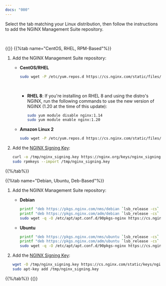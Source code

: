```yaml
---
docs: "000"
---
```

Select the tab matching your Linux distribution, then follow the instructions to add the NGINX Management Suite repository.

<br>

{{<tabs name="install_repo">}}
{{%tab name="CentOS, RHEL, RPM-Based"%}}

1. Add the NGINX Management Suite repository:

   - **CentOS/RHEL**
   
      ```bash
      sudo wget -P /etc/yum.repos.d https://cs.nginx.com/static/files/nms.repo
      ```

      <br>

      - **RHEL 8**: If you're installing on RHEL 8 and using the distro's NGINX, run the following commands to use the new version of NGINX (1.20 at the time of this update):
 
         ```bash
         sudo yum module disable nginx:1.14
         sudo yum module enable nginx:1.20
         ```



   - **Amazon Linux 2**

      ```bash
      sudo wget -P /etc/yum.repos.d https://cs.nginx.com/static/files/nms-amazon2.repo
      ```


2. Add the [NGINX Signing Key](https://nginx.org/keys/nginx_signing.key):

    ```bash
    curl -o /tmp/nginx_signing.key https://nginx.org/keys/nginx_signing.key
    sudo rpmkeys --import /tmp/nginx_signing.key
    ```

{{%/tab%}}

{{%tab name="Debian, Ubuntu, Deb-Based"%}}

1. Add the NGINX Management Suite repository:

   - **Debian**

      ```bash
      printf "deb https://pkgs.nginx.com/nms/debian `lsb_release -cs` nginx-plus\n" | sudo tee /etc/apt/sources.list.d/nms.list
      printf "deb https://pkgs.nginx.com/adm/debian `lsb_release -cs` nginx-plus\n" | sudo tee -a /etc/apt/sources.list.d/nms.list
      sudo wget -q -O /etc/apt/apt.conf.d/90pkgs-nginx https://cs.nginx.com/static/files/90pkgs-nginx
      ```

   - **Ubuntu**

      ```bash
      printf "deb https://pkgs.nginx.com/nms/ubuntu `lsb_release -cs` nginx-plus\n" | sudo tee /etc/apt/sources.list.d/nms.list
      printf "deb https://pkgs.nginx.com/adm/ubuntu `lsb_release -cs` nginx-plus\n" | sudo tee -a /etc/apt/sources.list.d/nms.list
      sudo wget -q -O /etc/apt/apt.conf.d/90pkgs-nginx https://cs.nginx.com/static/files/90pkgs-nginx
      ```

2. Add the [NGINX Signing Key](https://nginx.org/keys/nginx_signing.key):

    ```bash
    wget -O /tmp/nginx_signing.key https://cs.nginx.com/static/keys/nginx_signing.key
    sudo apt-key add /tmp/nginx_signing.key
    ```

{{%/tab%}}
{{</tabs>}}
